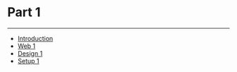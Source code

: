 # Part 1

---

* [Introduction](../../modules/introduction/README.md)
* [Web 1](../../modules/web-1/README.md)
* [Design 1](../../modules/design-1/README.md)
* [Setup 1](../../modules/setup-1/README.md)
